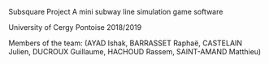 Subsquare Project
	A mini subway line simulation game software

University of Cergy Pontoise 2018/2019

Members of the team:
	(AYAD Ishak,
	BARRASSET Raphaë,
	CASTELAIN Julien,
	DUCROUX Guillaume,
	HACHOUD Rassem,
	SAINT-AMAND Matthieu)
	

